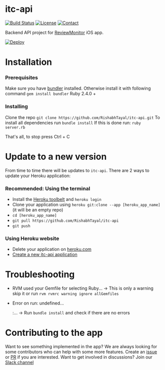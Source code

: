 # itc-api

[![Build Status](https://travis-ci.org/RishabhTayal/itc-api.svg?branch=master)](https://travis-ci.org/RishabhTayal/itc-api)
[![License](https://img.shields.io/badge/license-MIT-999999.svg)](https://github.com/RishabhTayal/ReviewMonitor/blob/master/LICENSE)
[![Contact](https://img.shields.io/badge/contact-%40Rishabh_Tayal-3a8fc1.svg)](https://twitter.com/Rishabh_Tayal)

Backend API project for [ReviewMonitor](https://github.com/RishabhTayal/ReviewMonitor/) iOS app.

[![Deploy](https://www.herokucdn.com/deploy/button.svg)](https://heroku.com/deploy?template=https://github.com/RishabhTayal/itc-api)

# Installation

### Prerequisites

Make sure you have [bundler](http://bundler.io) installed. Otherwise install it with following command
``` gem install bundler ```
Ruby 2.4.0 +

### Installing

Clone the repo ``` git clone https://github.com/RishabhTayal/itc-api.git ```
To install all dependencies run  ``` bundle install ```
If this is done run:  ``` ruby server.rb ```

That's all, to stop press Ctrl + C

# Update to a new version

From time to time there will be updates to `itc-api`. There are 2 ways to update your Heroku application:

### Recommended: Using the terminal

- Install the [Heroku toolbelt](https://toolbelt.heroku.com/) and `heroku login`
- Clone your application using `heroku git:clone --app [heroku_app_name]` (it will be an empty repo)
- `cd [heroku_app_name]`
- `git pull https://github.com/RishabhTayal/itc-api`
- `git push`

### Using Heroku website

- Delete your application on [heroku.com](https://www.heroku.com/)
- [Create a new itc-api application](https://www.heroku.com/deploy?template=https://github.com/RishabhTayal/itc-api)

# Troubleshooting
 - RVM used your Gemfile for selecting Ruby... -> This is only a warning skip it or run ``` rvm rvmrc warning ignore allGemfiles ```
 
 - Error on run: undefined... <main>:... -> Run  ``` bundle install ```  and check if there are no errors
 
# Contributing to the app

Want to see something implemented in the app? We are always looking for some contributors who can help with some more features. Create an [issue](https://github.com/RishabhTayal/ReviewMonitor/issues/new) or [PR](https://github.com/RishabhTayal/ReviewMonitor/compare) if you are interested. Want to get involved in discussions? Join our [Slack channel](https://itc-manager-slack-invite.herokuapp.com)
